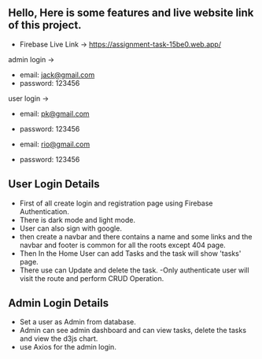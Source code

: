## Hello, Here is some features and live website link of this project.

- Firebase Live Link -> https://assignment-task-15be0.web.app/

admin login -> 
- email: jack@gmail.com
- password: 123456

user login -> 
- email: pk@gmail.com
- password: 123456

- email: rio@gmail.com
- password: 123456


## User Login Details
- First of all create login and registration page using Firebase Authentication.
- There is dark mode and light mode.
- User can also sign with google.
- then create a navbar and there contains a name and some links and the navbar and footer is common for all the roots except 404 page.
- Then In the Home User can add Tasks and the task will show 'tasks' page.
-  There use can Update and delete the task.
-Only authenticate user will visit the route and perform CRUD Operation.

## Admin Login Details
- Set a user as Admin from database.
- Admin can see admin dashboard and can view tasks, delete the tasks and view the d3js chart.
- use Axios for the admin login.
